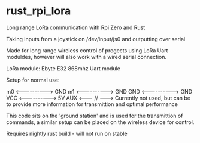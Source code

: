 # rust_rpi_lora
Long range LoRa communication with Rpi Zero and Rust

Taking inputs from a joystick on /dev/input/js0 and outputting over serial

Made for long range wireless control of progects using LoRa Uart moduldes, however will also work with a wired serial connection.


LoRa module: Ebyte E32 868mhz Uart module

Setup for normal use:

m0  <----------> GND
m1  <----------> GND
GND <----------> GND
VCC <----------> 5V
AUX <--- // ---> Currently not used, but can be to provide more information for transmittion and optimal performance



This code sits on the 'ground station' and is used for the transmittion of commands, a similar setup can be placed on the wireless device for control.


Requires nightly rust build - will not run on stable
